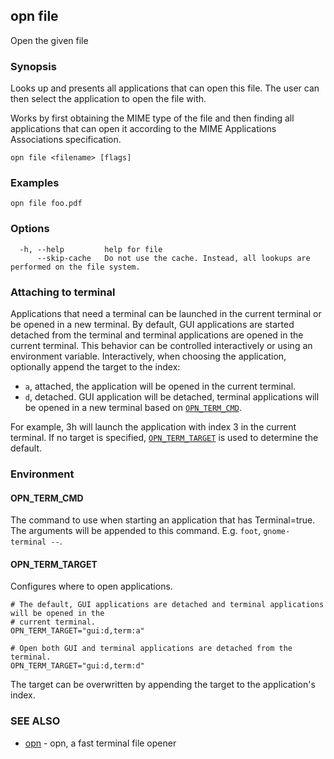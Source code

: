 ## opn file

Open the given file

### Synopsis

Looks up and presents all applications that can open this file.
The user can then select the application to open the file with.

Works by first obtaining the MIME type of the file and then finding all
applications that can open it according to the MIME Applications Associations
specification.

```
opn file <filename> [flags]
```

### Examples

```
opn file foo.pdf
```

### Options

```
  -h, --help         help for file
      --skip-cache   Do not use the cache. Instead, all lookups are performed on the file system.
```

### Attaching to terminal

Applications that need a terminal can be launched in the current terminal or be opened in a new
terminal. By default, GUI applications are started detached from the terminal and terminal
applications are opened in the current terminal.
This behavior can be controlled interactively or using an environment variable.
Interactively, when choosing the application, optionally append the target to the index:

- `a`, attached, the application will be opened in the current terminal.
- `d`, detached. GUI application will be detached, terminal applications will be opened in a new
  terminal based on [`OPN_TERM_CMD`](#opn_term_cmd).

For example, 3h will launch the application with index 3 in the current terminal.
If no target is specified, [`OPN_TERM_TARGET`](#opn_term_target) is used to determine the default.

### Environment

#### OPN_TERM_CMD
The command to use when starting an application that has Terminal=true.
The arguments will be appended to this command.
E.g. `foot`, `gnome-terminal --`.

#### OPN_TERM_TARGET
Configures where to open applications.

```shell
# The default, GUI applications are detached and terminal applications will be opened in the
# current terminal.
OPN_TERM_TARGET="gui:d,term:a"

# Open both GUI and terminal applications are detached from the terminal.
OPN_TERM_TARGET="gui:d,term:d"
```

The target can be overwritten by appending the target to the application's index.

### SEE ALSO

* [opn](opn.md)	 - opn, a fast terminal file opener

